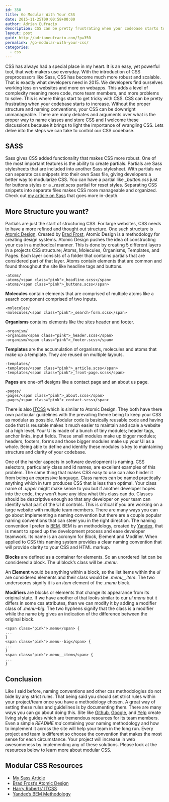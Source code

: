 ```yaml
---
id: 350
title: Go Modular With Your CSS
date: 2015-11-25T09:00:58+00:00
author: Adrian Eufracio
description: CSS can be pretty frustrating when your codebase starts to increase. Without the proper structure and naming conventions, your CSS can be downright unmanageable. Lets delve into the steps we can take to control our CSS codebase.
layout: post
guid: http://adrianeufracio.com/?p=350
permalink: /go-modular-with-your-css/
categories:
  - css
---
```

CSS has always had a special place in my heart. It is an easy, yet powerful tool, that web makers use everyday. With the introduction of CSS preprocessors like Sass, CSS has become much more robust and scalable. That is exactly what developers need in 2015. We developers find ourselves working less on websites and more on webapps. This adds a level of complexity meaning more code, more team members, and more problems to solve. This is where things start to get tricky with CSS. CSS can be pretty frustrating when your codebase starts to increase. Without the proper structure and naming conventions, your CSS can be downright unmanageable. There are many debates and arguments over what is the proper way to name classes and store CSS and I welcome these discussions because it brings to light the importance of wrangling CSS. Lets delve into the steps we can take to control our CSS codebase.

## SASS

Sass gives CSS added functionality that makes CSS more robust. One of the most important features is the ability to create partials. Partials are Sass stylesheets that are included into another Sass stylesheet. With partials we can separate css snippets into their own Sass file, giving developers a better way to modularize CSS. You can have a partial like <i class="code-term">_button.css</i> just for buttons styles or a <i class="code-term">_reset.scss</i> partial for reset styles. Separating CSS snippets into separate files makes CSS more manageable and organized. Check out <a href="http://adrianeufracio.com/starting-with-sass/" target="_blank">my article on Sass</a> that goes more in-depth.

## More Structure you want?

Partials are just the start of structuring CSS. For large websites, CSS needs to have a more refined and thought out structure. One such structure is <a href="http://bradfrost.com/blog/post/atomic-web-design/" target="_blank">Atomic Design</a>. Created by <a href="https://twitter.com/brad_frost" target="_blank">Brad Frost</a>, Atomic Design is a methodology for creating design systems. Atomic Design pushes the idea of constructing your css in a methodical manner. This is done by creating 5 different layers in a projects CSS structure; Atoms, Molecules, Organisms, Templates, and Pages. Each layer consists of a folder that contains partials that are considered part of that layer. Atoms contain elements that are common and found throughout the site like headline tags and buttons.

    -atoms/
    -atoms/<span class="pink">_headline.scss</span>
    -atoms/<span class="pink">_buttons.scss</span>

**Molecules** contain elements that are comprised of multiple atoms like a search component comprised of two inputs.

    -molecules/
    -molecules/<span class="pink">_search-form.scss</span>

**Organisms** contains elements like the sites header and footer.

    -organism/
    -organism/<span class="pink">_header.scss</span>
    -organism/<span class="pink">_footer.scss</span>

**Templates** are the accumulation of organisms, molecules and atoms that make up a template. They are reused on multiple layouts.

    -templates/
    -templates/<span class="pink">_article.scss</span>
    -templates/<span class="pink">_front-page.scss</span>

**Pages** are one-off designs like a contact page and an about us page.

    -pages/
    -pages/<span class="pink">_about.scss</span>
    -pages/<span class="pink">_contact.scss</span>

There is also <a href="http://csswizardry.net/talks/2014/11/itcss-dafed.pdf" target="_blank">ITCSS</a> which is similar to Atomic Design. They both have there own particular guidelines with the prevailing theme being to keep your CSS as modular as possible. Modular code is basically reusable code and having code that is reusable makes it much easier to maintain and scale a website at a high level. Your UI is made of a bunch of tiny modules; header tags, anchor links, input fields. These small modules make up bigger modules; headers, footers, forms and those bigger modules make up your UI as a whole. Being able to define and identify these modules is key to maintaining structure and clarity of your codebase.

One of the harder aspects in software development is naming. CSS selectors, particularly class and id names, are excellent examples of this problem. The same thing that makes CSS easy to use can also hinder it from being an expressive language. Class names can be named practically anything which in turn produces CSS that is less than optimal. Your class name of <i class="code-term">.upper</i> might make sense to you but if another developer hopes into the code, they won’t have any idea what this class can do. Classes should be descriptive enough so that any developer on your team can identify what part of the UI it controls. This is critical if you are working on a large website with multiple team members. There are many ways you can go about implementing a naming convention but there are a couple popular naming conventions that can steer you in the right direction. The naming convention I prefer is <a href="https://en.bem.info/method/" target="_blank">BEM</a>. BEM is an methodology, created by <a href="https://www.yandex.com/" target="_blank">Yandex</a>, that is meant to speed up the development process and ease developer teamwork. Its name is an acronym for Block, Element and Modifier. When applied to CSS this naming system provides a clear naming convention that will provide clarity to your CSS and HTML markup.

**Blocks** are defined as a container for elements. So an unordered list can be considered a block. The ul block&#8217;s class will be <i class="code-term">.menu</i>. 

An **Element** would be anything within a block, so the list items within the <i class="code-term">ul</i> are considered elements and their class would be <i class="code-term">.menu__item</i>. The two underscores signify it is an <i class="code-term">item</i> element of the <i class="code-term">.menu</i> block. 

**Modifiers** are blocks or elements that change its appearance from its original state. If we have another <i class="code-term">ul</i> that looks similar to our <i class="code-term">ul.menu</i> but it differs in some css attributes, than we can modify it by adding a modifier class of <i class="code-term">.menu&#8211;big</i>. The two hyphens signify that the class is a modifier while the name <i class="code-term">big</i> gives an indication of the difference between the original block.

    <span class="pink">.menu</span> {
    ...
    }
    <span class="pink">.menu--big</span> {
    ...
    }
    <span class="pink">.menu__item</span> {
    ...
    }

## Conclusion

Like I said before, naming conventions and other css methodologies do not bide by any strict rules. That being said you should set strict rules within your project/team once you have a methodology chosen. A great way of setting these rules and guidelines is by documenting them. There are many ways you can go about doing this. Site like <a href="http://primercss.io/" target="_blank">Github</a>, <a href="https://www.google.com/design/spec/material-design/introduction.html" target="_blank">Google</a>, and <a href="http://www.yelp.com/styleguide" target="_blank">Yelp</a> create living style guides which are tremendous resources for its team members. Even a simple <i class="code-term">README.md</i> containing your naming methodology and how to implement it across the site will help your team in the long run. Every project and team is different so choose the convention that makes the most sense for each circumstance. Your project will increase in web awesomeness by implementing any of these solutions. Please look at the resources below to learn more about modular CSS.

## Modular CSS Resources

  * <a href="http://adrianeufracio.com/starting-with-sass/" target="_blank">My Sass Article</a>
  * <a href="http://bradfrost.com/blog/post/atomic-web-design/" target="_blank">Brad Frost&#8217;s Atomic Design</a>
  * <a href="http://csswizardry.net/talks/2014/11/itcss-dafed.pdf" target="_blank">Harry Roberts&#8217; ITCSS</a>
  * <a href="https://en.bem.info/method/" target="_blank">Yandex&#8217;s BEM Methodology</a>